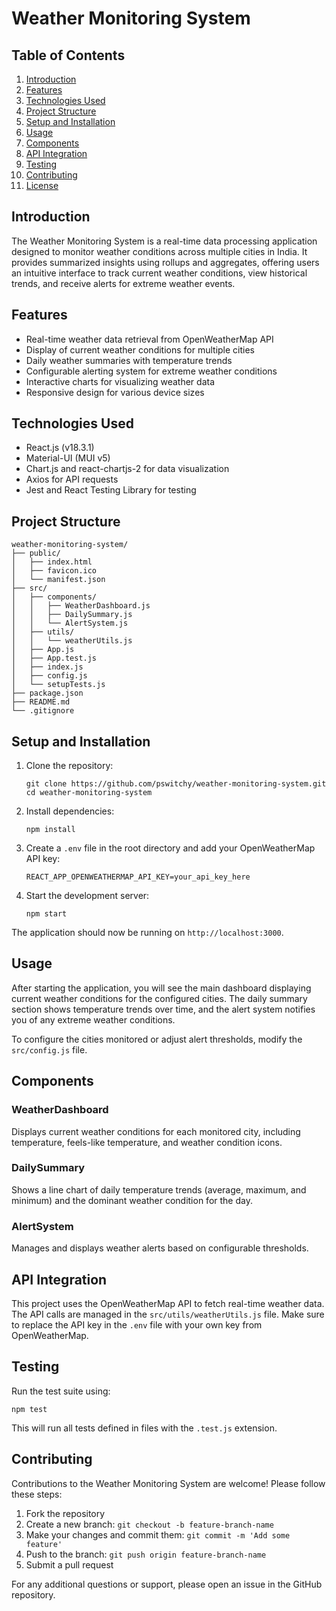 # Weather Monitoring System

## Table of Contents
1. [Introduction](#introduction)
2. [Features](#features)
3. [Technologies Used](#technologies-used)
4. [Project Structure](#project-structure)
5. [Setup and Installation](#setup-and-installation)
6. [Usage](#usage)
7. [Components](#components)
8. [API Integration](#api-integration)
9. [Testing](#testing)
10. [Contributing](#contributing)
11. [License](#license)

## Introduction

The Weather Monitoring System is a real-time data processing application designed to monitor weather conditions across multiple cities in India. It provides summarized insights using rollups and aggregates, offering users an intuitive interface to track current weather conditions, view historical trends, and receive alerts for extreme weather events.

## Features

- Real-time weather data retrieval from OpenWeatherMap API
- Display of current weather conditions for multiple cities
- Daily weather summaries with temperature trends
- Configurable alerting system for extreme weather conditions
- Interactive charts for visualizing weather data
- Responsive design for various device sizes

## Technologies Used

- React.js (v18.3.1)
- Material-UI (MUI v5)
- Chart.js and react-chartjs-2 for data visualization
- Axios for API requests
- Jest and React Testing Library for testing

## Project Structure

```
weather-monitoring-system/
├── public/
│   ├── index.html
│   ├── favicon.ico
│   └── manifest.json
├── src/
│   ├── components/
│   │   ├── WeatherDashboard.js
│   │   ├── DailySummary.js
│   │   └── AlertSystem.js
│   ├── utils/
│   │   └── weatherUtils.js
│   ├── App.js
│   ├── App.test.js
│   ├── index.js
│   ├── config.js
│   └── setupTests.js
├── package.json
├── README.md
└── .gitignore
```

## Setup and Installation

1. Clone the repository:
   ```
   git clone https://github.com/pswitchy/weather-monitoring-system.git
   cd weather-monitoring-system
   ```

2. Install dependencies:
   ```
   npm install
   ```

3. Create a `.env` file in the root directory and add your OpenWeatherMap API key:
   ```
   REACT_APP_OPENWEATHERMAP_API_KEY=your_api_key_here
   ```

4. Start the development server:
   ```
   npm start
   ```

The application should now be running on `http://localhost:3000`.

## Usage

After starting the application, you will see the main dashboard displaying current weather conditions for the configured cities. The daily summary section shows temperature trends over time, and the alert system notifies you of any extreme weather conditions.

To configure the cities monitored or adjust alert thresholds, modify the `src/config.js` file.

## Components

### WeatherDashboard

Displays current weather conditions for each monitored city, including temperature, feels-like temperature, and weather condition icons.

### DailySummary

Shows a line chart of daily temperature trends (average, maximum, and minimum) and the dominant weather condition for the day.

### AlertSystem

Manages and displays weather alerts based on configurable thresholds.

## API Integration

This project uses the OpenWeatherMap API to fetch real-time weather data. The API calls are managed in the `src/utils/weatherUtils.js` file. Make sure to replace the API key in the `.env` file with your own key from OpenWeatherMap.

## Testing

Run the test suite using:

```
npm test
```

This will run all tests defined in files with the `.test.js` extension.

## Contributing

Contributions to the Weather Monitoring System are welcome! Please follow these steps:

1. Fork the repository
2. Create a new branch: `git checkout -b feature-branch-name`
3. Make your changes and commit them: `git commit -m 'Add some feature'`
4. Push to the branch: `git push origin feature-branch-name`
5. Submit a pull request

For any additional questions or support, please open an issue in the GitHub repository.
